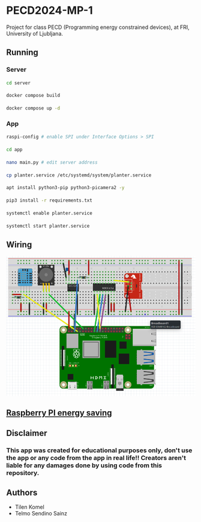# PECD2024-MP-1

Project for class PECD (Programming energy constrained devices), at FRI, University of Ljubljana.

## Running

### Server

```bash
cd server

docker compose build

docker compose up -d
```

### App

```bash
raspi-config # enable SPI under Interface Options > SPI

cd app

nano main.py # edit server address

cp planter.service /etc/systemd/system/planter.service

apt install python3-pip python3-picamera2 -y

pip3 install -r requirements.txt

systemctl enable planter.service

systemctl start planter.service
```

## Wiring

![Wiring diagram](https://raw.githubusercontent.com/KomelT/PECD2024-MP-1/refs/heads/main/wiring/wiring.png)

## [Raspberry PI energy saving](https://github.com/KomelT/PECD2024-MP-1/tree/main/energy_saving)

## Disclaimer

### This app was created for educational purposes only, don't use the app or any code from the app in real life!! Creators aren't liable for any damages done by using code from this repository.

## Authors

- Tilen Komel
- Telmo Sendino Sainz
